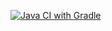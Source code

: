 [![Java CI with Gradle](https://github.com/PaulKravec/API.CI/actions/workflows/gradle.yml/badge.svg)](https://github.com/PaulKravec/API.CI/actions/workflows/gradle.yml)